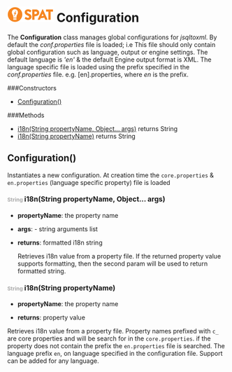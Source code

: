 ![SPAT](spat.jpg) Configuration
=====


The **Configuration** class manages global configurations for
*jsqltoxml*. By default the *conf.properties* file is loaded; i.e
This file should only contain global configuration such as language, output
or engine settings. The default language is *'en'* & the default Engine
output format is XML. The language specific file is loaded using the prefix
specified in the *conf.properties* file. e.g. [en].properties, where
*en* is the prefix.




###Constructors
- [Configuration()](#951897175)

###Methods
- [i18n(String propertyName, Object... args)](#-3678878)  returns String
- [i18n(String propertyName)](#1872051524)  returns String


<a name="951897175">Configuration</a>()
-----


Instantiates a new configuration.
At creation time the `core.properties` & `en.properties` (language specific property) file
is loaded



#### <span style="font-size:12px;color:#AAAAAA">String</span> <a style="font-size:16px;" name="-3678878">i18n</a><span style="font-size:16px;">(String propertyName, Object... args)</span>
- <b>propertyName</b>: the property name
- <b>args</b>: 
        - string arguments list

- <b>returns</b>: formatted i18n string

    Retrieves i18n value from a property file. If the returned property
    value supports formatting, then the second param will be used to
    return formatted string.



#### <span style="font-size:12px;color:#AAAAAA">String</span> <a style="font-size:16px;" name="1872051524">i18n</a><span style="font-size:16px;">(String propertyName)</span>
- <b>propertyName</b>: 
        the property name

- <b>returns</b>: property value

Retrieves i18n value from a property file.
Property names prefixed with `c_` are core properties and will be search
for in the `core.properties`. if the property does not contain the prefix
the `en.properties` file is searched. The language prefix `en`, on
language specified in the configuration file.
Support can be added for any language.



